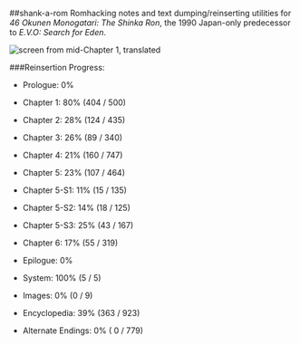 ##shank-a-rom
Romhacking notes and text dumping/reinserting utilities for *46 Okunen Monogatari: The Shinka Ron*, the 1990 Japan-only predecessor to *E.V.O: Search for Eden*. 

![screen from mid-Chapter 1, translated](https://raw.githubusercontent.com/hollowaytape/shank-a-rom/master/img/evidence_02.png)

###Reinsertion Progress:
* Prologue: 0%
* Chapter 1: 80% (404 / 500)
* Chapter 2: 28% (124 / 435)
* Chapter 3: 26% (89 / 340)
* Chapter 4: 21% (160 / 747)
* Chapter 5: 23% (107 / 464)
* Chapter 5-S1: 11% (15 / 135)
* Chapter 5-S2: 14% (18 / 125)
* Chapter 5-S3: 25% (43 / 167)
* Chapter 6: 17% (55 / 319)
* Epilogue: 0%

* System: 100% (5 / 5)
* Images: 0% (0 / 9)
* Encyclopedia: 39% (363 / 923)
* Alternate Endings: 0% ( 0 / 779)